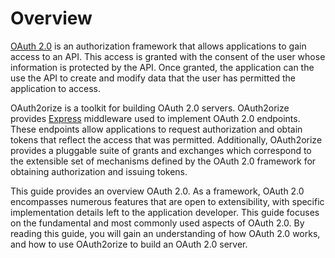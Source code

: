 # Overview

[OAuth 2.0](https://datatracker.ietf.org/doc/html/rfc6749) is an authorization
framework that allows applications to gain access to an API.  This access is
granted with the consent of the user whose information is protected by the API.
Once granted, the application can the use the API to create and modify data that
the user has permitted the application to access.

OAuth2orize is a toolkit for building OAuth 2.0 servers.  OAuth2orize provides
[Express](https://expressjs.com/) middleware used to implement OAuth 2.0
endpoints.  These endpoints allow applications to request authorization and
obtain tokens that reflect the access that was permitted.  Additionally,
OAuth2orize provides a pluggable suite of grants and exchanges which correspond
to the extensible set of mechanisms defined by the OAuth 2.0 framework for
obtaining authorization and issuing tokens.

This guide provides an overview OAuth 2.0.  As a framework, OAuth 2.0
encompasses numerous features that are open to extensibility, with specific
implementation details left to the application developer.   This guide focuses
on the fundamental and most commonly used aspects of OAuth 2.0.  By reading this
guide, you will gain an understanding of how OAuth 2.0 works, and how to use
OAuth2orize to build an OAuth 2.0 server.
